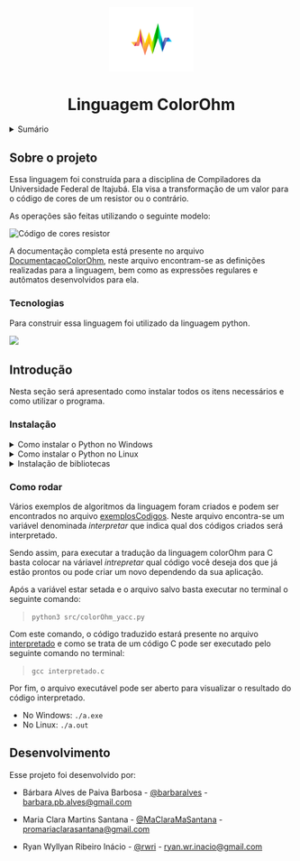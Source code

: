 <div align="center">
    <img src="./logo.png" alt="Logo" width="150">
    <h1>Linguagem ColorOhm</h1>
</div>

<details>
  <summary>Sumário</summary>
  <ol>
    <li>
      <a href="#sobre-o-projeto">Sobre o projeto</a>
      <ul>
        <li><a href="#tecnologias">Tecnologias</a></li>
      </ul>
    </li>
    <li>
      <a href="#introdução">Introdução</a>
      <ul>
        <li><a href="#instalação">Instalação</a></li>
        <li><a href="#como-rodar">Como rodar</a></li>
      </ul>
    </li>
    <li><a href="#desenvolvimento">Desenvolvimento</a></li>
  </ol>
</details>

## Sobre o projeto

Essa linguagem foi construída para a disciplina de Compiladores da Universidade Federal de Itajubá. Ela visa a transformação de um valor para o código de cores de um resistor ou o contrário.

As operações são feitas utilizando o seguinte modelo:

![Código de cores resistor](https://embarcados.com.br/wp-content/uploads/2022/05/image-31.png)

A documentação completa está presente no arquivo [DocumentacaoColorOhm](/DocumentacaoColorOhm.pdf), neste arquivo encontram-se as definições realizadas para a linguagem, bem como as expressões regulares e autômatos desenvolvidos para ela.

### Tecnologias

Para construir essa linguagem foi utilizado da linguagem python.

<a href="https://www.python.org/" target="_blank"><img src="https://www.python.org/static/img/python-logo@2x.png" width="150"></a>

## Introdução

Nesta seção será apresentado como instalar todos os itens necessários e como utilizar o programa.

### Instalação

<details>
    <summary>Como instalar o Python no Windows</summary>
    
A instalação do Python no Windows segue o padrão da maioria dos programas instalados no sistema operacional em questão com uma única ressalva: no início do processo de instalação, deve-se selecionar a opção “Add Python (version) to PATH”. Com isso, o Windows saberá onde está localizado o interpretador do Python e, assim, conseguiremos utilizá-lo sem problemas.

1. Acesse a [página oficial](https://www.python.org/downloads/) para realizar o download do instalador do Python na versão desejada
2. Vá até a pasta na qual foi feito o download do instalador do Python
3. Clique com o botão direito em cima do instalador e clique na opção “Executar como Administrador”.
4. Com o instalador aberto tenha a certeza de ter marcado as opções “Add Python (version) to PATH” para que o comando python fique disponível.
5. Por fim clique em “Install Now” e siga o processo padrão de instalação de programas no Windows (next, next, next, finish).

</details>

<details>
    <summary>Como instalar o Python no Linux</summary>
    
Os sistemas GNU/Linux mais recentes já possuem uma versão do Python instalada junto com o sistema operacional. Podemos checar com o seguinte comando:

`which python3`

- Debian e Ubuntu: Através do gerenciador de pacotes, é possível instalar versões específicas do Python. No exemplo abaixo, é instalada a versão, por exemplo, 3.9 do Python.

  `sudo apt-get install python3.9`

- RedHat e CentOS: Assim como no tópico anterior, é possível instalar versões específicas do Python. No comando abaixo, é instalada a versão, por exemplo, 3.9 do Python.

  `sudo yum install python3.9`

</details>

<details>
  <summary>Instalação de bibliotecas</summary>
O projeto também conta com algumas bibliotecas para correta execução do código. Sendo assim, tanto para o Windows quanto para o Linux é necessário abrir o terminal e digitar os seguinte comandos para instalar as bibliotecas necessárias:

- `pip install ply`

- `pip install numpy`

</details>

### Como rodar

Vários exemplos de algoritmos da linguagem foram criados e podem ser encontrados no arquivo [exemplosCodigos](/src/exemploCodigos.py). Neste arquivo encontra-se um variável denominada _interpretar_ que indica qual dos códigos criados será interpretado.

Sendo assim, para executar a tradução da linguagem colorOhm para C basta colocar na váriavel _intrepretar_ qual código você deseja dos que já estão prontos ou pode criar um novo dependendo da sua aplicação.

Após a variável estar setada e o arquivo salvo basta executar no terminal o seguinte comando:

> `python3 src/colorOhm_yacc.py`

Com este comando, o código traduzido estará presente no arquivo [interpretado](/interpretado.c) e como se trata de um código C pode ser executado pelo seguinte comando no terminal:

> `gcc interpretado.c`

Por fim, o arquivo executável pode ser aberto para visualizar o resultado do código interpretado.

- No Windows: `./a.exe`
- No Linux: `./a.out`

## Desenvolvimento

Esse projeto foi desenvolvido por:

- Bárbara Alves de Paiva Barbosa - [@barbaralves](https://github.com/barbaralves) - barbara.pb.alves@gmail.com

- Maria Clara Martins Santana - [@MaClaraMaSantana](https://github.com/MaClaraMaSantana) - promariaclarasantana@gmail.com

- Ryan Wyllyan Ribeiro Inácio - [@rwri](https://github.com/rwri) - ryan.wr.inacio@gmail.com
